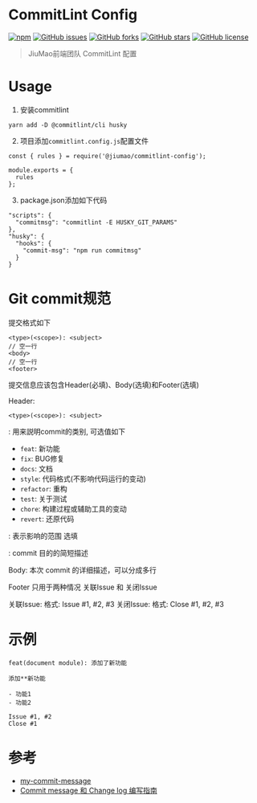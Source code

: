 # CommitLint Config

[![npm](https://img.shields.io/npm/v/%40jiumao%2Fcommitlint-config.svg)](https://www.npmjs.com/package/@jiumao/commitlint-config)
[![GitHub issues](https://img.shields.io/github/issues/jiumao-fe/commitlint-config-jiumao.svg)](https://github.com/jiumao-fe/commitlint-config-jiumao/issues)
[![GitHub forks](https://img.shields.io/github/forks/jiumao-fe/commitlint-config-jiumao.svg)](https://github.com/jiumao-fe/commitlint-config-jiumao/network)
[![GitHub stars](https://img.shields.io/github/stars/jiumao-fe/commitlint-config-jiumao.svg)](https://github.com/jiumao-fe/commitlint-config-jiumao/stargazers)
[![GitHub license](https://img.shields.io/github/license/jiumao-fe/commitlint-config-jiumao.svg)](https://github.com/jiumao-fe/commitlint-config-jiumao)

> JiuMao前端团队 CommitLint 配置

# Usage

1. 安装commitlint

```
yarn add -D @commitlint/cli husky
```

2. 项目添加`commitlint.config.js`配置文件

```
const { rules } = require('@jiumao/commitlint-config');

module.exports = {
  rules
};
```

3. package.json添加如下代码

```
"scripts": {
  "commitmsg": "commitlint -E HUSKY_GIT_PARAMS"
},
"husky": {
  "hooks": {
    "commit-msg": "npm run commitmsg"
  }
}
```

# Git commit规范

提交格式如下

```
<type>(<scope>): <subject>
// 空一行
<body>
// 空一行
<footer>
```

提交信息应该包含Header(必填)、Body(选填)和Footer(选填)

Header:

```
<type>(<scope>): <subject>
```

<type>: 用来説明commit的类别, 可选值如下

* `feat`: 新功能
* `fix`: BUG修复
* `docs`: 文档
* `style`: 代码格式(不影响代码运行的变动)
* `refactor`: 重构
* `test`: 关于测试
* `chore`: 构建过程或辅助工具的变动
* `revert`: 还原代码

<scope>: 表示影响的范围 选填

<subject>: commit 目的的简短描述

Body:
 本次 commit 的详细描述，可以分成多行
 
Footer
  只用于两种情况 关联Issue 和 关闭Issue

关联Issue:
  格式: Issue #1, #2, #3
关闭Issue:
  格式: Close #1, #2, #3
  
  
# 示例

```
feat(document module): 添加了新功能
 
添加**新功能

- 功能1
- 功能2

Issue #1, #2
Close #1
```

# 参考

* [my-commit-message](https://yanhaijing.com/git/2016/02/17/my-commit-message)
* [Commit message 和 Change log 编写指南](http://www.ruanyifeng.com/blog/2016/01/commit_message_change_log.html)
